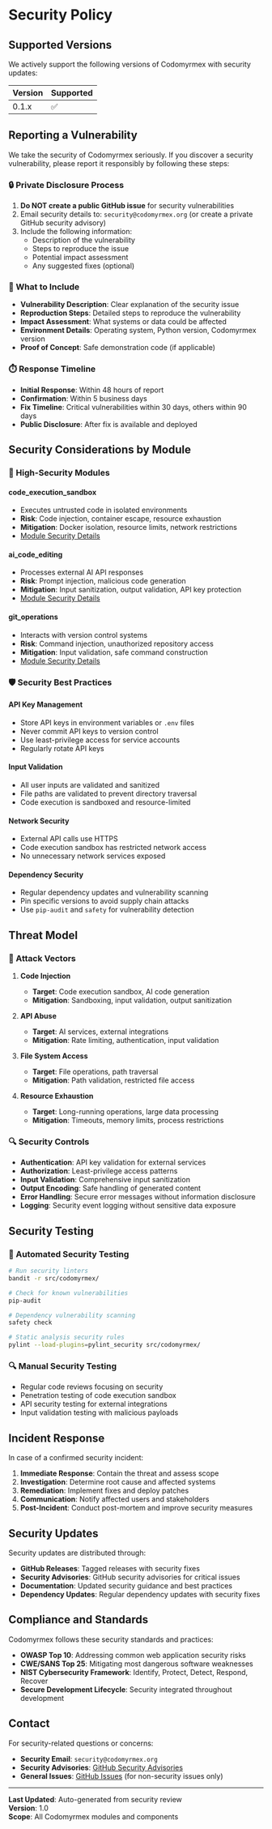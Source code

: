 # Security Policy

## Supported Versions

We actively support the following versions of Codomyrmex with security updates:

| Version | Supported          |
| ------- | ------------------ |
| 0.1.x   | :white_check_mark: |

## Reporting a Vulnerability

We take the security of Codomyrmex seriously. If you discover a security vulnerability, please report it responsibly by following these steps:

### 🔒 Private Disclosure Process

1. **Do NOT create a public GitHub issue** for security vulnerabilities
2. Email security details to: `security@codomyrmex.org` (or create a private GitHub security advisory)
3. Include the following information:
   - Description of the vulnerability
   - Steps to reproduce the issue
   - Potential impact assessment
   - Any suggested fixes (optional)

### 📝 What to Include

- **Vulnerability Description**: Clear explanation of the security issue
- **Reproduction Steps**: Detailed steps to reproduce the vulnerability
- **Impact Assessment**: What systems or data could be affected
- **Environment Details**: Operating system, Python version, Codomyrmex version
- **Proof of Concept**: Safe demonstration code (if applicable)

### ⏱️ Response Timeline

- **Initial Response**: Within 48 hours of report
- **Confirmation**: Within 5 business days
- **Fix Timeline**: Critical vulnerabilities within 30 days, others within 90 days
- **Public Disclosure**: After fix is available and deployed

## Security Considerations by Module

### 🔐 High-Security Modules

#### **code_execution_sandbox**
- Executes untrusted code in isolated environments
- **Risk**: Code injection, container escape, resource exhaustion
- **Mitigation**: Docker isolation, resource limits, network restrictions
- [Module Security Details](src/codomyrmex/code_execution_sandbox/SECURITY.md)

#### **ai_code_editing**  
- Processes external AI API responses
- **Risk**: Prompt injection, malicious code generation
- **Mitigation**: Input sanitization, output validation, API key protection
- [Module Security Details](src/codomyrmex/ai_code_editing/SECURITY.md)

#### **git_operations**
- Interacts with version control systems
- **Risk**: Command injection, unauthorized repository access
- **Mitigation**: Input validation, safe command construction
- [Module Security Details](src/codomyrmex/git_operations/SECURITY.md)

### 🛡️ Security Best Practices

#### **API Key Management**
- Store API keys in environment variables or `.env` files
- Never commit API keys to version control
- Use least-privilege access for service accounts
- Regularly rotate API keys

#### **Input Validation**
- All user inputs are validated and sanitized
- File paths are validated to prevent directory traversal
- Code execution is sandboxed and resource-limited

#### **Network Security**
- External API calls use HTTPS
- Code execution sandbox has restricted network access
- No unnecessary network services exposed

#### **Dependency Security**
- Regular dependency updates and vulnerability scanning
- Pin specific versions to avoid supply chain attacks
- Use `pip-audit` and `safety` for vulnerability detection

## Threat Model

### 🎯 Attack Vectors

1. **Code Injection**
   - **Target**: Code execution sandbox, AI code generation
   - **Mitigation**: Sandboxing, input validation, output sanitization

2. **API Abuse**
   - **Target**: AI services, external integrations  
   - **Mitigation**: Rate limiting, authentication, input validation

3. **File System Access**
   - **Target**: File operations, path traversal
   - **Mitigation**: Path validation, restricted file access

4. **Resource Exhaustion**
   - **Target**: Long-running operations, large data processing
   - **Mitigation**: Timeouts, memory limits, process restrictions

### 🔍 Security Controls

- **Authentication**: API key validation for external services
- **Authorization**: Least-privilege access patterns
- **Input Validation**: Comprehensive input sanitization  
- **Output Encoding**: Safe handling of generated content
- **Error Handling**: Secure error messages without information disclosure
- **Logging**: Security event logging without sensitive data exposure

## Security Testing

### 🧪 Automated Security Testing

```bash
# Run security linters
bandit -r src/codomyrmex/

# Check for known vulnerabilities
pip-audit

# Dependency vulnerability scanning
safety check

# Static analysis security rules
pylint --load-plugins=pylint_security src/codomyrmex/
```

### 🔍 Manual Security Testing

- Regular code reviews focusing on security
- Penetration testing of code execution sandbox
- API security testing for external integrations
- Input validation testing with malicious payloads

## Incident Response

In case of a confirmed security incident:

1. **Immediate Response**: Contain the threat and assess scope
2. **Investigation**: Determine root cause and affected systems  
3. **Remediation**: Implement fixes and deploy patches
4. **Communication**: Notify affected users and stakeholders
5. **Post-Incident**: Conduct post-mortem and improve security measures

## Security Updates

Security updates are distributed through:

- **GitHub Releases**: Tagged releases with security fixes
- **Security Advisories**: GitHub security advisories for critical issues
- **Documentation**: Updated security guidance and best practices
- **Dependency Updates**: Regular dependency updates with security fixes

## Compliance and Standards

Codomyrmex follows these security standards and practices:

- **OWASP Top 10**: Addressing common web application security risks
- **CWE/SANS Top 25**: Mitigating most dangerous software weaknesses  
- **NIST Cybersecurity Framework**: Identify, Protect, Detect, Respond, Recover
- **Secure Development Lifecycle**: Security integrated throughout development

## Contact

For security-related questions or concerns:

- **Security Email**: `security@codomyrmex.org`
- **Security Advisories**: [GitHub Security Advisories](https://github.com/codomyrmex/codomyrmex/security/advisories)
- **General Issues**: [GitHub Issues](https://github.com/codomyrmex/codomyrmex/issues) (for non-security issues only)

---

**Last Updated**: Auto-generated from security review  
**Version**: 1.0  
**Scope**: All Codomyrmex modules and components
